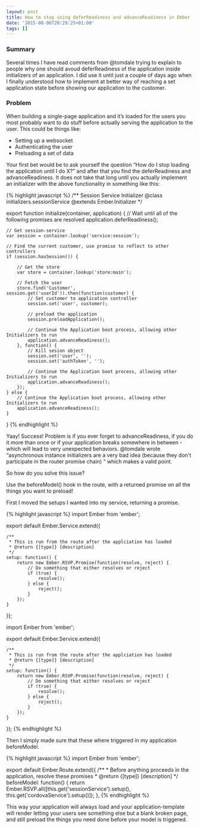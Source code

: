 ```yaml
---
layout: post
title: How to stop using deferReadiness and advanceReadiness in Ember
date: '2015-08-06T20:29:25+01:00'
tags: []
---
```


### Summary

Several times I have read comments from @tomdale trying to explain to people why one should avoud deferReadiness of the application inside initializers of an application. I did use it until just a couple of days ago when I finally understood how to implement at better way of reaching a set application state before showing our application to the customer.

### Problem

When building a single-page application and it’s loaded for the users you most probably want to do stuff before actually serving the application to the user. This could be things like:

* Setting up a websocket
* Authenticating the user
* Preloading a set of data

Your first bet would be to ask yourself the question “How do I stop loading the application until I do X?” and after that you find the deferReadiness and advanceReadiness. It does not take that long until you actually implement an initializer with the above functionality in something like this:

{% highlight javascript %}
/**
Session Service Initializer
@class initializers.sessionService
@extends Ember.Initializer
*/


export function initialize(container, application) {
    // Wait until all of the following promises are resolved
    application.deferReadiness();

    // Get session-service
    var session = container.lookup('service:session');

    // Find the current customer, use promise to reflect to other controllers
    if (session.hasSession()) {

        // Get the store
        var store = container.lookup('store:main');

        // Fetch the user
        store.find('Customer', session.get('userId')).then(function(customer) {
            // Set customer to application controller
            session.set('user', customer);

            // preload the application
            session.preloadApplication();

            // Continue the Application boot process, allowing other Initializers to run
            application.advanceReadiness();
        }, function() {
            // Kill sesion object
            session.set('user', '');
            session.set('authToken', '');

            // Continue the Application boot process, allowing other Initializers to run
            application.advanceReadiness();
        });
	} else {
        // Continue the Application boot process, allowing other Initializers to run
        application.advanceReadiness();
    }
}
{% endhighlight %} 

Yaay! Success! Problem is if you ever forget to advanceReadiness, if you do it more than once or if your application breaks somewhere in between - which will lead to very unexpected behaviors. @tomdale wrote “asynchronous instance initializers are a very bad idea (because they don't participate in the router promise chain) “ which makes a valid point.

So how do you solve this issue?

Use the beforeModel() hook in the route, with a returned promise on all the things you want to preload!

First I moved the setups I wanted into my service, returning a promise.

{% highlight javascript %}
import Ember from 'ember';

export default Ember.Service.extend({

    /**
     * This is run from the route after the applciation has loaded
     * @return {[type]} [description]
     */
    setup: function() {
        return new Ember.RSVP.Promise(function(resolve, reject) {
            // Do something that either resolves or reject
            if (true) {
                resolve();
            } else {
                reject();
            }
        });
    }
});


import Ember from 'ember';

export default Ember.Service.extend({

    /**
     * This is run from the route after the applciation has loaded
     * @return {[type]} [description]
     */
    setup: function() {
        return new Ember.RSVP.Promise(function(resolve, reject) {
            // Do something that either resolves or reject
            if (true) {
                resolve();
            } else {
                reject();
            }
        });
    }
});
{% endhighlight %} 

Then I simply made sure that these where triggered in my application beforeModel.

{% highlight javascript %}
import Ember from 'ember';

export default Ember.Route.extend({
    /**
     * Before anything proceeds in the application, resolve these promises
     * @return {[type]} [description]
     */
    beforeModel: function() {
        return Ember.RSVP.all([this.get('sessionService').setup(), this.get('cordovaService').setup()]);
    },
{% endhighlight %} 

This way your application will always load and your application-template will render letting your users see something else but a blank broken page, and still preload the things you need done before your model is triggered.